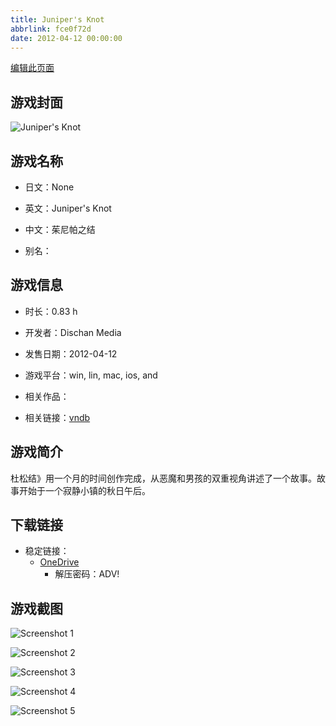 ```yaml
---
title: Juniper's Knot
abbrlink: fce0f72d
date: 2012-04-12 00:00:00
---
```

[编辑此页面](https://github.com/ACG-3/ADV3-source/blob/main/source/_posts/games/Juniper%27s%20Knot.md)

## 游戏封面

![Juniper's Knot](https://pan.timero.xyz/onedrive/img_lib_001/Juniper%27s%20Knot_cover.avif)


## 游戏名称

- 日文：None
- 英文：Juniper's Knot
- 中文：茱尼帕之结

- 别名：


## 游戏信息

- 时长：0.83 h
- 开发者：Dischan Media
- 发售日期：2012-04-12
- 游戏平台：win, lin, mac, ios, and
- 相关作品：

- 相关链接：[vndb](https://vndb.org/v9986)


## 游戏简介

杜松结》用一个月的时间创作完成，从恶魔和男孩的双重视角讲述了一个故事。故事开始于一个寂静小镇的秋日午后。


## 下载链接

- 稳定链接：
    - [OneDrive](https://pan.timero.xyz/onedrive/adv_lib_001/Juniper%27s%20Knot)
        - 解压密码：ADV!



## 游戏截图


![Screenshot 1](https://pan.timero.xyz/onedrive/img_lib_001/Juniper%27s%20Knot_Screenshot_1.avif)

![Screenshot 2](https://pan.timero.xyz/onedrive/img_lib_001/Juniper%27s%20Knot_Screenshot_2.avif)

![Screenshot 3](https://pan.timero.xyz/onedrive/img_lib_001/Juniper%27s%20Knot_Screenshot_3.avif)

![Screenshot 4](https://pan.timero.xyz/onedrive/img_lib_001/Juniper%27s%20Knot_Screenshot_4.avif)

![Screenshot 5](https://pan.timero.xyz/onedrive/img_lib_001/Juniper%27s%20Knot_Screenshot_5.avif)

